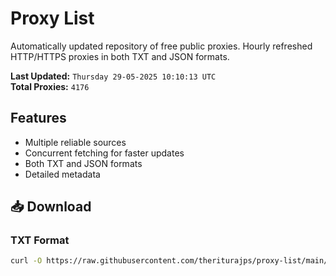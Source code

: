 # Proxy List

Automatically updated repository of free public proxies. Hourly refreshed HTTP/HTTPS proxies in both TXT and JSON formats.

**Last Updated:** `Thursday 29-05-2025 10:10:13 UTC`  
**Total Proxies:** `4176`

## Features
- Multiple reliable sources
- Concurrent fetching for faster updates
- Both TXT and JSON formats
- Detailed metadata

## 📥 Download

### TXT Format
```bash
curl -O https://raw.githubusercontent.com/theriturajps/proxy-list/main/proxies.txt